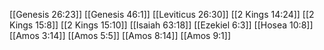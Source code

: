 [[Genesis 26:23]]
[[Genesis 46:1]]
[[Leviticus 26:30]]
[[2 Kings 14:24]]
[[2 Kings 15:8]]
[[2 Kings 15:10]]
[[Isaiah 63:18]]
[[Ezekiel 6:3]]
[[Hosea 10:8]]
[[Amos 3:14]]
[[Amos 5:5]]
[[Amos 8:14]]
[[Amos 9:1]]
